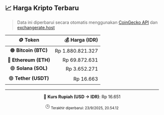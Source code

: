 

<!-- HARGA_KRIPTO -->
## 📈 Harga Kripto Terbaru

> Data ini diperbarui secara otomatis menggunakan [CoinGecko API](https://www.coingecko.com/) dan [exchangerate.host](https://exchangerate.host/)

<div align="center">

| 🪙 Token | 💰 Harga (IDR) |
|:------:|---------------:|
| 🟠 **Bitcoin (BTC)**   | Rp 1.880.821.327 |
| 🔵 **Ethereum (ETH)**  | Rp 69.872.631 |
| 🟣 **Solana (SOL)**    | Rp 3.652.271 |
| 🟢 **Tether (USDT)**   | Rp 16.663 |

---

💱 **Kurs Rupiah (USD → IDR)**: Rp 16.651

🕒 <sub>Terakhir diperbarui: 23/9/2025, 20.54.12</sub>

</div>
<!-- /HARGA_KRIPTO -->